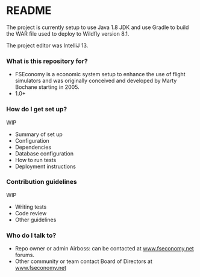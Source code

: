# README #

The project is currently setup to use Java 1.8 JDK and use Gradle to build the WAR file used to deploy to Wildfly version 8.1.

The project editor was IntelliJ 13.

### What is this repository for? ###

* FSEconomy is a economic system setup to enhance the use of flight simulators and was originally conceived and developed by Marty Bochane starting in 2005.
* 1.0+

### How do I get set up? ###

WIP

* Summary of set up
* Configuration
* Dependencies
* Database configuration
* How to run tests
* Deployment instructions

### Contribution guidelines ###

WIP

* Writing tests
* Code review
* Other guidelines

### Who do I talk to? ###

* Repo owner or admin
    Airboss: can be contacted at www.fseconomy.net forums.
* Other community or team contact
   Board of Directors at www.fseconomy.net